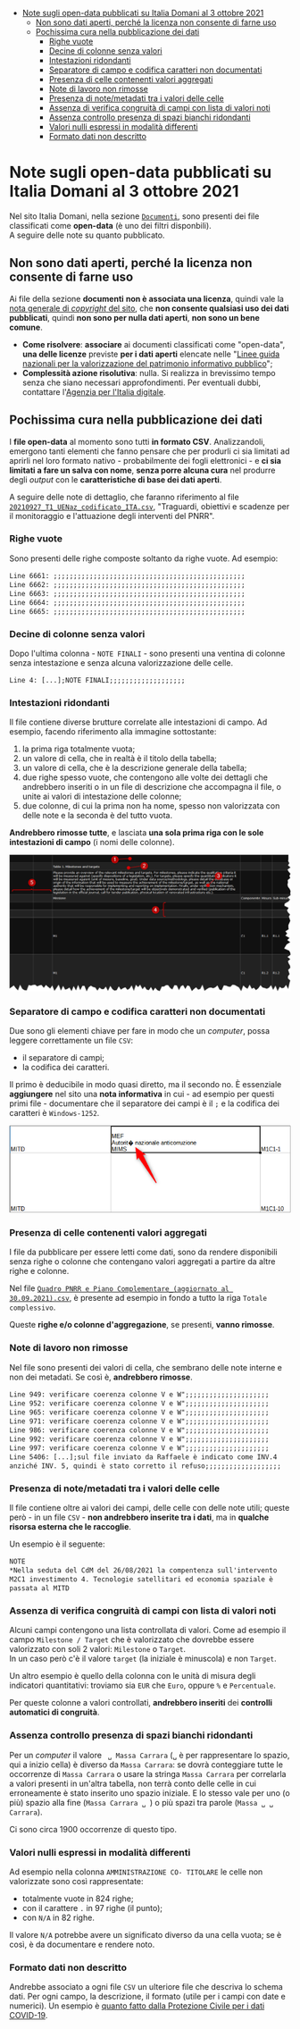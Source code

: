- [Note sugli open-data pubblicati su Italia Domani al 3 ottobre 2021](#note-sugli-open-data-pubblicati-su-italia-domani-al-3-ottobre-2021)
  - [Non sono dati aperti, perché la licenza non consente di farne uso](#non-sono-dati-aperti-perché-la-licenza-non-consente-di-farne-uso)
  - [Pochissima cura nella pubblicazione dei dati](#pochissima-cura-nella-pubblicazione-dei-dati)
    - [Righe vuote](#righe-vuote)
    - [Decine di colonne senza valori](#decine-di-colonne-senza-valori)
    - [Intestazioni ridondanti](#intestazioni-ridondanti)
    - [Separatore di campo e codifica caratteri non documentati](#separatore-di-campo-e-codifica-caratteri-non-documentati)
    - [Presenza di celle contenenti valori aggregati](#presenza-di-celle-contenenti-valori-aggregati)
    - [Note di lavoro non rimosse](#note-di-lavoro-non-rimosse)
    - [Presenza di note/metadati tra i valori delle celle](#presenza-di-notemetadati-tra-i-valori-delle-celle)
    - [Assenza di verifica congruità di campi con lista di valori noti](#assenza-di-verifica-congruità-di-campi-con-lista-di-valori-noti)
    - [Assenza controllo presenza di spazi bianchi ridondanti](#assenza-controllo-presenza-di-spazi-bianchi-ridondanti)
    - [Valori nulli espressi in modalità differenti](#valori-nulli-espressi-in-modalità-differenti)
    - [Formato dati non descritto](#formato-dati-non-descritto)

# Note sugli open-data pubblicati su Italia Domani al 3 ottobre 2021

Nel sito Italia Domani, nella sezione [`Documenti`](https://italiadomani.gov.it/it/documenti-pnrr.html), sono presenti dei file classificati come **open-data** (è uno dei filtri disponbili).
<br>A seguire delle note su quanto pubblicato.

## Non sono dati aperti, perché la licenza non consente di farne uso

Ai file della sezione **documenti** **non è associata una licenza**, quindi vale la [nota generale di *copyright* del sito](https://italiadomani.gov.it/it/copyright.html), che **non consente qualsiasi uso dei dati pubblicati**, quindi **non sono per nulla dati aperti**, **non sono un bene comune**.

- **Come risolvere**: **associare** ai documenti classificati come "open-data", **una delle licenze** previste **per i dati aperti** elencate nelle "[Linee guida nazionali per la valorizzazione del patrimonio informativo pubblico](https://docs.italia.it/italia/daf/lg-patrimonio-pubblico/it/stabile/licenzecosti.html#licenze)";
- **Complessità azione risolutiva**: nulla. Si realizza in brevissimo tempo senza che siano necessari approfondimenti. Per eventuali dubbi, contattare l'[Agenzia per l'Italia digitale](https://www.agid.gov.it/).

## Pochissima cura nella pubblicazione dei dati

I **file open-data** al momento sono tutti **in formato CSV**. Analizzandoli, emergono tanti elementi che fanno pensare che per produrli ci sia limitati ad aprirli nel loro formato nativo - probabilmente dei fogli elettronici - e **ci sia limitati a fare un salva con nome**, **senza porre alcuna cura** nel produrre degli *output* con le **caratteristiche di base dei dati aperti**.

A seguire delle note di dettaglio, che faranno riferimento al file [`20210927_T1_UENaz_codificato_ITA.csv`](https://italiadomani.gov.it/content/dam/sogei-ng/documenti/20210927_T1_UENaz_codificato_ITA.csv), "Traguardi, obiettivi e scadenze per il monitoraggio e l'attuazione degli interventi del PNRR".

### Righe vuote

Sono presenti delle righe composte soltanto da righe vuote. Ad esempio:

```
Line 6661: ;;;;;;;;;;;;;;;;;;;;;;;;;;;;;;;;;;;;;;;;;;;;;;;;
Line 6662: ;;;;;;;;;;;;;;;;;;;;;;;;;;;;;;;;;;;;;;;;;;;;;;;;
Line 6663: ;;;;;;;;;;;;;;;;;;;;;;;;;;;;;;;;;;;;;;;;;;;;;;;;
Line 6664: ;;;;;;;;;;;;;;;;;;;;;;;;;;;;;;;;;;;;;;;;;;;;;;;;
Line 6665: ;;;;;;;;;;;;;;;;;;;;;;;;;;;;;;;;;;;;;;;;;;;;;;;;
```

### Decine di colonne senza valori

Dopo l'ultima colonna - `NOTE FINALI` - sono presenti una ventina di colonne senza intestazione e senza alcuna valorizzazione delle celle.

```
Line 4: [...];NOTE FINALI;;;;;;;;;;;;;;;;;;;
```

### Intestazioni ridondanti

Il file contiene diverse brutture correlate alle intestazioni di campo. Ad esempio, facendo riferimento alla immagine sottostante:

1. la prima riga totalmente vuota;
2. un valore di cella, che in realtà è il titolo della tabella;
3. un valore di cella, che è la descrizione generale della tabella;
4. due righe spesso vuote, che contengono alle volte dei dettagli che andrebbero inseriti o in un file di descrizione che accompagna il file, o unite ai valori di intestazione delle colonne;
5. due colonne, di cui la prima non ha nome, spesso non valorizzata con delle note e la seconda è del tutto vuota.

**Andrebbero rimosse tutte**, e lasciata **una sola prima riga con le sole intestazioni di campo** (i nomi delle colonne).

![](../../risorse/intestazioni.png)

### Separatore di campo e codifica caratteri non documentati

Due sono gli elementi chiave per fare in modo che un *computer*, possa leggere correttamente un file `CSV`:

- il separatore di campi;
- la codifica dei caratteri.

Il primo è deducibile in modo quasi diretto, ma il secondo no. È essenziale **aggiungere** nel sito una **nota informativa** in cui - ad esempio per questi primi file - documentare che il separatore dei campi è il `;` e la codifica dei caratteri è `Windows-1252`.

![](../../risorse/encoding.png)

### Presenza di celle contenenti valori aggregati

I file da pubblicare per essere letti come dati, sono da rendere disponibili senza righe o colonne che contengano valori aggregati a partire da altre righe e colonne.

Nel file [`Quadro PNRR e Piano Complementare_(aggiornato al 30.09.2021).csv`](https://italiadomani.gov.it/content/dam/sogei-ng/documenti/Quadro%20PNRR%20e%20Piano%20Complementare_(aggiornato%20al%2030.09.2021).csv), è presente ad esempio in fondo a tutto la riga `Totale complessivo`.

Queste **righe e/o colonne d'aggregazione**, se presenti, **vanno rimosse**.

### Note di lavoro non rimosse

Nel file sono presenti dei valori di cella, che sembrano delle note interne e non dei metadati. Se così è, **andrebbero rimosse**.

```
Line 949: verificare coerenza colonne V e W";;;;;;;;;;;;;;;;;;;;;
Line 952: verificare coerenza colonne V e W";;;;;;;;;;;;;;;;;;;;;
Line 965: verificare coerenza colonne V e W";;;;;;;;;;;;;;;;;;;;;
Line 971: verificare coerenza colonne V e W";;;;;;;;;;;;;;;;;;;;;
Line 986: verificare coerenza colonne V e W";;;;;;;;;;;;;;;;;;;;;
Line 992: verificare coerenza colonne V e W";;;;;;;;;;;;;;;;;;;;;
Line 997: verificare coerenza colonne V e W";;;;;;;;;;;;;;;;;;;;;
Line 5406: [...];sul file inviato da Raffaele è indicato come INV.4 anziché INV. 5, quindi è stato corretto il refuso;;;;;;;;;;;;;;;;;;;
```

### Presenza di note/metadati tra i valori delle celle

Il file contiene oltre ai valori dei campi, delle celle con delle note utili; queste però - in un file `CSV` - **non andrebbero inserite tra i dati**, ma in **qualche risorsa esterna che le raccoglie**.

Un esempio è il seguente:

```
NOTE
*Nella seduta del CdM del 26/08/2021 la compentenza sull'intervento M2C1 investimento 4. Tecnologie satellitari ed economia spaziale è passata al MITD
```

### Assenza di verifica congruità di campi con lista di valori noti

Alcuni campi contengono una lista controllata di valori. Come ad esempio il campo `Milestone / Target` che è valorizzato che dovrebbe essere valorizzato con soli 2 valori: `Milestone` o `Target`.
<br>In un caso però c'è il valore `target` (la iniziale è minuscola) e non `Target`.

Un altro esempio è quello della colonna con le unità di misura degli indicatori quantitativi: troviamo sia `EUR` che `Euro`, oppure `%` e `Percentuale`.

Per queste colonne a valori controllati, **andrebbero inseriti** dei **controlli automatici di congruità**.

### Assenza controllo presenza di spazi bianchi ridondanti

Per un *computer* il valore ` ␣ Massa Carrara` (` ␣ ` è per rappresentare lo spazio, qui a inizio cella) è diverso da `Massa Carrara`: se dovrà conteggiare tutte le occorrenze di `Massa Carrara` o usare la stringa `Massa Carrara` per correlarla a valori presenti in un'altra tabella, non terrà conto delle celle in cui erroneamente è stato inserito uno spazio iniziale. E lo stesso vale per uno (o più) spazio alla fine (`Massa Carrara ␣ `) o più spazi tra parole (`Massa ␣ ␣ Carrara`).

Ci sono circa 1900 occorrenze di questo tipo.


### Valori nulli espressi in modalità differenti

Ad esempio nella colonna `AMMINISTRAZIONE CO- TITOLARE` le celle non valorizzate sono così rappresentate:

- totalmente vuote in 824 righe;
- con il carattere `.` in 97 righe (il punto);
- con `N/A` in 82 righe.

Il valore `N/A` potrebbe avere un significato diverso da una cella vuota; se è così, è da documentare e rendere noto.

### Formato dati non descritto

Andrebbe associato a ogni file `CSV` un ulteriore file che descriva lo schema dati. Per ogni campo, la descrizione, il formato (utile per i campi con date e numerici). Un esempio è [quanto fatto dalla Protezione Civile per i dati COVID-19](https://github.com/pcm-dpc/COVID-19/blob/master/dati-andamento-covid19-italia.md#dati-per-regione).



